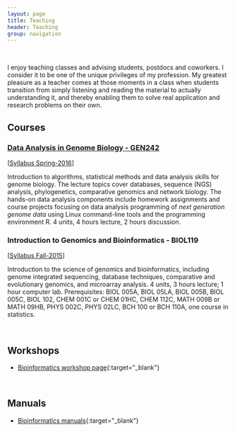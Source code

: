```yaml
---
layout: page
title: Teaching
header: Teaching
group: navigation
---
```

<br/>

I enjoy teaching classes and advising students, postdocs and coworkers. I
consider it to be one of the unique privileges of my profession. My greatest
pleasure as a teacher comes at those moments in a class when students
transition from simply listening and reading the material to actually
understanding it, and thereby enabling them to solve real application and research
problems on their own.


## Courses

### [Data Analysis in Genome Biology - GEN242](http://girke.bioinformatics.ucr.edu/GEN242)

[[Syllabus Spring-2016](http://girke.bioinformatics.ucr.edu/GEN242/mydoc/mydoc_syllabus.html)]

Introduction to algorithms, statistical methods and data analysis skills for
genome biology. The lecture topics cover databases, sequence (NGS) analysis,
phylogenetics, comparative genomics and network biology. The hands-on data
analysis components include homework assignments and course projects focusing
on data analysis programming of _next generation genome data_ using Linux
command-line tools and the programming environment R. 4 units, 4 hours lecture,
2 hours discussion. 

### Introduction to Genomics and Bioinformatics - BIOL119

[[Syllabus Fall-2015](https://goo.gl/BXSyD8)]

Introduction to the science of genomics and bioinformatics, including genome
integrated sequencing, database techniques, comparative and evolutionary
genomics, and microarray analysis. 4 units, 3 hours lecture; 1 hour computer
lab. Prerequisites: BIOL 005A, BIOL 05LA, BIOL 005B, BIOL 005C, BIOL 102, CHEM
001C or CHEM 01HC, CHEM 112C, MATH 009B or MATH 09HB, PHYS 002C, PHYS 02LC, BCH
100 or BCH 110A, one course in statistics.

<br/>

## Workshops

* [Bioinformatics workshop page](http://tgirke.github.io/tutorials/){:target="_blank"}

<br/>

## Manuals

* [Bioinformatics manuals](http://tgirke.github.io/manuals/){:target="_blank"}


